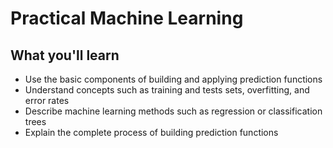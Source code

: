# Practical Machine Learning

## What you'll learn

- Use the basic components of building and applying prediction functions
- Understand concepts such as training and tests sets, overfitting, and error rates
- Describe machine learning methods such as regression or classification trees
- Explain the complete process of building prediction functions